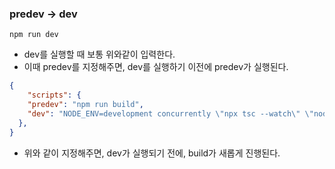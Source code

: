 ### predev → dev

```
npm run dev
```

- dev를 실행할 때 보통 위와같이 입력한다.
- 이때 predev를 지정해주면, dev를 실행하기 이전에 predev가 실행된다.

```JSON
{
    "scripts": {
    "predev": "npm run build",
    "dev": "NODE_ENV=development concurrently \"npx tsc --watch\" \"nodemon -q dist/index.js\"",
  },
}
```

- 위와 같이 지정해주면, dev가 실행되기 전에, build가 새롭게 진행된다.
